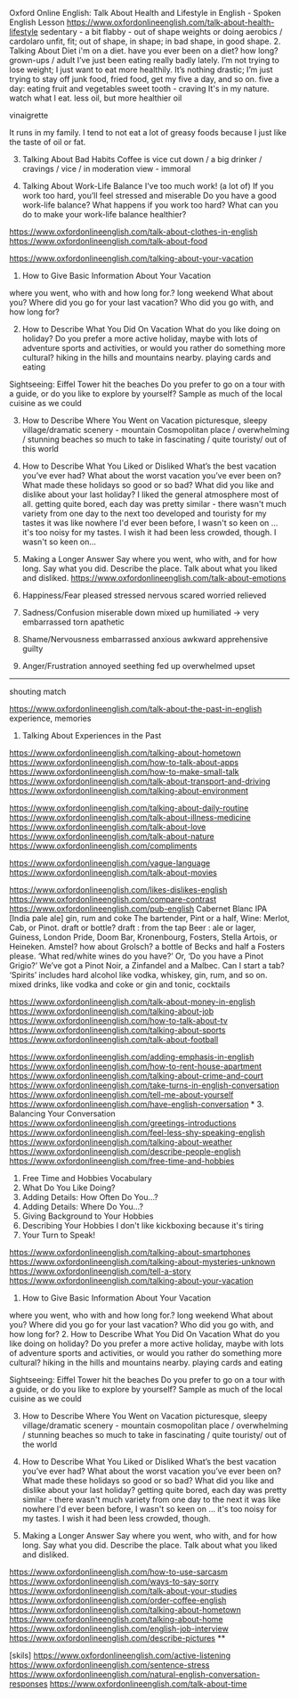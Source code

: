Oxford Online English:
Talk About Health and Lifestyle in English - Spoken English Lesson
https://www.oxfordonlineenglish.com/talk-about-health-lifestyle
sedentary - a bit flabby - out of shape
weights or doing aerobics / cardolaro
 unfit, fit; out of shape, in shape; in bad shape, in good shape.
2. Talking About Diet
i'm on a diet.
have you ever been on a diet?
how long?
grown-ups / adult
I’ve just been eating really badly lately. I’m not trying to lose weight; I just want to eat more healthily. It’s nothing drastic; I’m just trying to stay off junk food, fried food, get my five a day, and so on.
five a day: eating fruit and vegetables
sweet tooth - craving
It's in my nature.
watch what I eat. 
less oil, but more healthier oil


vinaigrette
  
It runs in my family.
I tend to not eat a lot of greasy foods because I just like the taste of oil or fat.

3. Talking About Bad Habits
Coffee is vice
cut down / a big drinker / cravings / vice / in moderation
view - immoral

4. Talking About Work-Life Balance
I've too much work! (a lot of)
If you work too hard, you’ll feel stressed and miserable
Do you have a good work-life balance?
What happens if you work too hard?
What can you do to make your work-life balance healthier?

https://www.oxfordonlineenglish.com/talk-about-clothes-in-english
https://www.oxfordonlineenglish.com/talk-about-food
	
https://www.oxfordonlineenglish.com/talking-about-your-vacation
1. How to Give Basic Information About Your Vacation

where you went, who with and how long for.?
long weekend
What about you? Where did you go for your last vacation? Who did you go with, and how long for?

2. How to Describe What You Did On Vacation
What do you like doing on holiday? Do you prefer a more active holiday, maybe with lots of adventure sports and activities, or would you rather do something more cultural?
hiking in the hills and mountains nearby. playing cards and eating

Sightseeing: Eiffel Tower
hit the beaches
Do you prefer to go on a tour with a guide, or do you like to explore by yourself?
Sample as much of the local cuisine as we could

3. How to Describe Where You Went on Vacation
picturesque, sleepy village/dramatic scenery - mountain
Cosmopolitan place / overwhelming / stunning beaches
so much to take in
fascinating / quite touristy/ out of this world

4. How to Describe What You Liked or Disliked
What’s the best vacation you’ve ever had? What about the worst vacation you’ve ever been on?
What made these holidays so good or so bad?
What did you like and dislike about your last holiday?
I liked the general atmosphere most of all.
getting quite bored, each day was pretty similar - there wasn't much variety from one day to the next
too developed and touristy for my tastes
it was like nowhere I'd ever been before, I wasn't so keen on … it's too noisy for my tastes.
I wish it had been less crowded, though.
I wasn't so keen on…

5. Making a Longer Answer
Say where you went, who with, and for how long.
Say what you did.
Describe the place.
Talk about what you liked and disliked.
https://www.oxfordonlineenglish.com/talk-about-emotions
1. Happiness/Fear
pleased
stressed
nervous
scared
worried
relieved
2. Sadness/Confusion
miserable
down
mixed up
humiliated -> very embarrassed
torn
apathetic


3. Shame/Nervousness
embarrassed
anxious
awkward
apprehensive
guilty


4. Anger/Frustration
annoyed
seething
fed up
overwhelmed
upset
---------------
shouting match

https://www.oxfordonlineenglish.com/talk-about-the-past-in-english
experience, memories
1. Talking About Experiences in the Past

https://www.oxfordonlineenglish.com/talking-about-hometown
https://www.oxfordonlineenglish.com/how-to-talk-about-apps
https://www.oxfordonlineenglish.com/how-to-make-small-talk
https://www.oxfordonlineenglish.com/talk-about-transport-and-driving
https://www.oxfordonlineenglish.com/talking-about-environment


https://www.oxfordonlineenglish.com/talking-about-daily-routine
https://www.oxfordonlineenglish.com/talk-about-illness-medicine
https://www.oxfordonlineenglish.com/talk-about-love
https://www.oxfordonlineenglish.com/talk-about-nature
https://www.oxfordonlineenglish.com/compliments


https://www.oxfordonlineenglish.com/vague-language
https://www.oxfordonlineenglish.com/talk-about-movies


https://www.oxfordonlineenglish.com/likes-dislikes-english
https://www.oxfordonlineenglish.com/compare-contrast
https://www.oxfordonlineenglish.com/pub-english
Cabernet Blanc
IPA [India pale ale]
gin, rum and coke
The bartender, Pint or a half, 
Wine:  Merlot, Cab, or Pinot.
draft or bottle?
draft : from the tap
Beer : ale or lager,  Guiness, London Pride, Doom Bar, Kronenbourg, Fosters, Stella Artois, or Heineken.
Amstel? how about Grolsch?
a bottle of Becks and half a Fosters please.
 ‘What red/white wines do you have?’ Or, ‘Do you have a Pinot Grigio?’
We’ve got a Pinot Noir, a Zinfandel and a Malbec.
Can I start a tab?
 ‘Spirits’ includes hard alcohol like vodka, whiskey, gin, rum, and so on.
mixed drinks, like vodka and coke or gin and tonic, cocktails

https://www.oxfordonlineenglish.com/talk-about-money-in-english
https://www.oxfordonlineenglish.com/talking-about-job
https://www.oxfordonlineenglish.com/how-to-talk-about-tv
https://www.oxfordonlineenglish.com/talking-about-sports
https://www.oxfordonlineenglish.com/talk-about-football

https://www.oxfordonlineenglish.com/adding-emphasis-in-english
https://www.oxfordonlineenglish.com/how-to-rent-house-apartment
https://www.oxfordonlineenglish.com/talking-about-crime-and-court
https://www.oxfordonlineenglish.com/take-turns-in-english-conversation
https://www.oxfordonlineenglish.com/tell-me-about-yourself
https://www.oxfordonlineenglish.com/have-english-conversation *
3. Balancing Your Conversation
https://www.oxfordonlineenglish.com/greetings-introductions
https://www.oxfordonlineenglish.com/feel-less-shy-speaking-english
https://www.oxfordonlineenglish.com/talking-about-weather
https://www.oxfordonlineenglish.com/describe-people-english
https://www.oxfordonlineenglish.com/free-time-and-hobbies
1. Free Time and Hobbies Vocabulary
2. What Do You Like Doing?
3. Adding Details: How Often Do You…?
4. Adding Details: Where Do You…?
5. Giving Background to Your Hobbies
6. Describing Your Hobbies
I don't like kickboxing because it's tiring
7. Your Turn to Speak!

https://www.oxfordonlineenglish.com/talking-about-smartphones
https://www.oxfordonlineenglish.com/talking-about-mysteries-unknown
https://www.oxfordonlineenglish.com/tell-a-story
https://www.oxfordonlineenglish.com/talking-about-your-vacation
1. How to Give Basic Information About Your Vacation

where you went, who with and how long for.?
long weekend
What about you? Where did you go for your last vacation? Who did you go with, and how long for?
2. How to Describe What You Did On Vacation
What do you like doing on holiday? Do you prefer a more active holiday, maybe with lots of adventure sports and activities, or would you rather do something more cultural?
hiking in the hills and mountains nearby. playing cards and eating


Sightseeing: Eiffel Tower
hit the beaches
Do you prefer to go on a tour with a guide, or do you like to explore by yourself?
Sample as much of the local cuisine as we could


3. How to Describe Where You Went on Vacation
picturesque, sleepy village/dramatic scenery - mountain
cosmopolitan place / overwhelming / stunning beaches
so much to take in
fascinating / quite touristy/ out of the world


4. How to Describe What You Liked or Disliked
What’s the best vacation you’ve ever had? What about the worst vacation you’ve ever been on?
What made these holidays so good or so bad?
What did you like and dislike about your last holiday?
getting quite bored, each day was pretty similar - there wasn't much variety from one day to the next
it was like nowhere I'd ever been before, I wasn't so keen on … it's too noisy for my tastes.
I wish it had been less crowded, though.
5. Making a Longer Answer
Say where you went, who with, and for how long.
Say what you did.
Describe the place.
Talk about what you liked and disliked.


https://www.oxfordonlineenglish.com/how-to-use-sarcasm
https://www.oxfordonlineenglish.com/ways-to-say-sorry
https://www.oxfordonlineenglish.com/talk-about-your-studies
https://www.oxfordonlineenglish.com/order-coffee-english
https://www.oxfordonlineenglish.com/talking-about-hometown
https://www.oxfordonlineenglish.com/talking-about-home
https://www.oxfordonlineenglish.com/english-job-interview
https://www.oxfordonlineenglish.com/describe-pictures **

[skils]
https://www.oxfordonlineenglish.com/active-listening
https://www.oxfordonlineenglish.com/sentence-stress
https://www.oxfordonlineenglish.com/natural-english-conversation-responses
https://www.oxfordonlineenglish.com/talk-about-time
